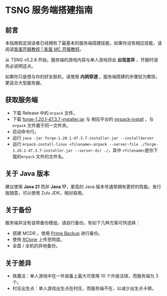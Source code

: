 # TSNG 服务端搭建指南

## 前言

本指南假定阅读者已经拥有了最基本的服务端搭建技能，如果你没有相应技能，请阅读[笨蛋开服教程 | 笨蛋 MC 开服教程](https://nitwikit.8aka.org/intro/)。

从 TSNG v5.2.8 开始，服务端的游戏内容与单人游戏将会 **出现差异** ，开服时请务必说明这点。

如果你只是想与你的好友联机，请使用 **内网穿透** 。服务端搭建的步骤较为繁琐，更适合大型服务器。

## 获取服务端

- 下载 Release 中的 `mrpack` 文件。
- 下载 [forge-1.20.1-47.3.7-installer.jar](https://maven.minecraftforge.net/net/minecraftforge/forge/1.20.1-47.3.7/forge-1.20.1-47.3.7-installer.jar)  与 相应平台的 [mrpack-install](https://github.com/nothub/mrpack-install/releases) ，与`mrpack` 文件置于同一文件夹。
- 启动命令行。
- 运行 `java -jar forge-1.20.1-47.3.7-installer.jar --installServer`
- 运行 `mrpack-install-linux <filename>.mrpack --server-file ./forge-1.20.1-47.3.7-installer.jar --server-dir ./`，其中 `<filename>`是你下载的`mrpack` 文件的文件名。

## 关于 Java 版本

建议使用 **Java 21** 而非 **Java 17**，更高的 Java 版本号通常拥有更好的性能。发行版随意，可以使用 Zulu JDK，相对易用。

## 关于备份

服务端并没有自带备份模组，请自行备份。有如下几种方案可供选择：

- 搭建 MCDR ，使用 [Prime Backup](https://tisunion.github.io/PrimeBackup/zh/) 进行备份。
- 使用 [RClone](https://rclone.org/) 上传至网盘。
- 全盘 / 全机的异地备份。

## 关于差异

- 铁魔法：单人游戏中在一件装备上最大可使用 10 个升级法球，而服务端为 3 个。
- 村庄出生点：单人游戏出生点在村庄，而服务端不在，以减少出生点卡顿。
